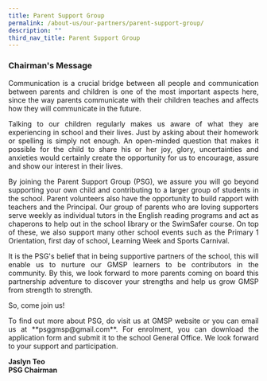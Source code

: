```yaml
---
title: Parent Support Group
permalink: /about-us/our-partners/parent-support-group/
description: ""
third_nav_title: Parent Support Group
---
```

### Chairman's Message

<p style="text-align: justify;">Communication is a crucial bridge between all people and communication between&nbsp;parents and children is one of the most important aspects here, since the way parents&nbsp;communicate with their children teaches and affects how they will communicate in the&nbsp;future.

</p><p style="text-align: justify;">Talking to our children regularly makes us aware of what they are experiencing in school&nbsp;and their lives. Just by asking about their homework or spelling is simply not enough. An open-minded question that makes it possible for the child to share his or her joy, glory,&nbsp;uncertainties and anxieties would certainly create the opportunity for us to encourage,&nbsp;assure and show our interest in their lives.

</p><p style="text-align: justify;">By joining the Parent Support Group (PSG), we assure you will go beyond supporting your own&nbsp;child and contributing to a larger group of students in the school. Parent volunteers also&nbsp;have the opportunity to build rapport with teachers and the Principal. Our group of parents&nbsp;who are loving supporters serve weekly as individual tutors in the English reading&nbsp;programs and act as chaperons to help out in the school library or the SwimSafer course.&nbsp;On top of these, we also support many other school events such as the Primary 1 Orientation,&nbsp;first day of school, Learning Week and Sports Carnival.

</p><p style="text-align: justify;">It is the PSG's belief that in being supportive partners of the school, this will enable us to&nbsp;nurture our GMSP learners to be&nbsp;contributors in the community. By this, we look forward&nbsp;to more parents coming on board this partnership adventure to discover your strengths&nbsp;and help us grow GMSP from strength to strength.

So, come join us!    

</p><p style="text-align: justify;">To find out more about PSG, do visit us at GMSP website or you can email us at&nbsp;**psggmsp@gmail.com**. For enrolment, you can download the application form and submit it to the school General Office. We look forward to your support and participation.    

<b>Jaslyn Teo</b> <br>
<b>PSG Chairman</b></p>